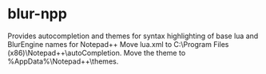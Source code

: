 # blur-npp
Provides autocompletion and themes for syntax highlighting of base lua and BlurEngine names for Notepad++
Move lua.xml to C:\Program Files (x86)\Notepad++\autoCompletion.
Move the theme to %AppData%\Notepad++\themes.